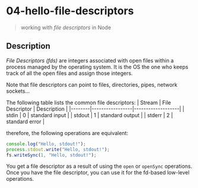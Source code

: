 # 04-hello-file-descriptors
> working with *file descriptors* in Node

## Description

*File Descriptors (fds)* are integers associated with open files within a process managed by the operating system. It is the OS the one who keeps track of all the open files and assign those integers.

Note that file descriptors can point to files, directories, pipes, network sockets...

The following table lists the common file descriptors:
| Stream | File Descriptor | Description       |
|--------|-----------------|-------------------|
| stdin  | 0               | standard input    |
| stdout | 1               | standard output   |
| stderr | 2               | standard error    |

therefore, the following operations are equivalent:
```javascript
console.log("Hello, stdout!");
process.stdout.write("Hello, stdout!");
fs.writeSync(1, "Hello, stdout!");
```

You get a file descriptor as a result of using the `open` or `openSync` operations. Once you have the file descriptor, you can use it for the fd-based low-level operations.